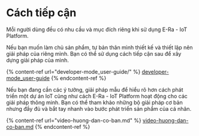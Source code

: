 # Cách tiếp cận

Mỗi người dùng đều có nhu cầu và mục đích riêng khi sử dụng E-Ra - IoT Platform.



Nếu bạn muốn làm chủ sản phẩm, tự bản thân mình thiết kế và thiết lập nên giải pháp của riêng mình. Bạn có thể sử dụng cách tiếp cận sau để xây dựng giải pháp của mình.

{% content-ref url="developer-mode_user-guide/" %}
[developer-mode\_user-guide](developer-mode\_user-guide/)
{% endcontent-ref %}

Nếu bạn đang cần các ý tưởng, giải pháp mẫu để hiểu rõ hơn cách phát triển một dự án IoT cũng như cách E-Ra - IoT Platform hoạt động cho các giải pháp thông minh. Bạn có thể tham khảo những bộ giải pháp cơ bản nhưng đầy đủ và bắt tay nhanh vào bước phát triển sản phẩm của cá nhân.

{% content-ref url="video-huong-dan-co-ban.md" %}
[video-huong-dan-co-ban.md](video-huong-dan-co-ban.md)
{% endcontent-ref %}
